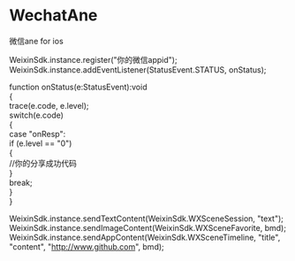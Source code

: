 WechatAne
=========

微信ane for ios

WeixinSdk.instance.register("你的微信appid");  
WeixinSdk.instance.addEventListener(StatusEvent.STATUS, onStatus);  

function onStatus(e:StatusEvent):void  
{   
  trace(e.code, e.level);  
  switch(e.code)  
  {  
    case "onResp":  
      if (e.level == "0")  
      {  
        //你的分享成功代码    
      }  
      break;  
  }  
}  
  
WeixinSdk.instance.sendTextContent(WeixinSdk.WXSceneSession, "text");  
WeixinSdk.instance.sendImageContent(WeixinSdk.WXSceneFavorite, bmd);  
WeixinSdk.instance.sendAppContent(WeixinSdk.WXSceneTimeline, "title", "content", "http://www.github.com", bmd);  
